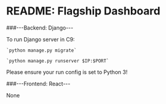 # README: Flagship Dashboard

###---Backend: Django---

To run Django server in C9:

    `python manage.py migrate`
    
    `python manage.py runserver $IP:$PORT`

Please ensure your run config is set to Python 3! 


###---Frontend: React---

None
